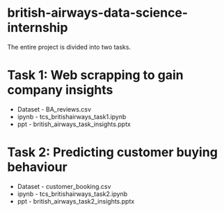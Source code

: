 # british-airways-data-science-internship
The entire project is divided into two tasks.
# Task 1: Web scrapping to gain company insights
- Dataset - BA_reviews.csv
- ipynb - tcs_britishairways_task1.ipynb
- ppt - british_airways_task_insights.pptx
# Task 2: Predicting customer buying behaviour
- Dataset - customer_booking.csv
- ipynb - tcs_britishairways_task2.ipynb
- ppt - british_airways_task2_insights.pptx
